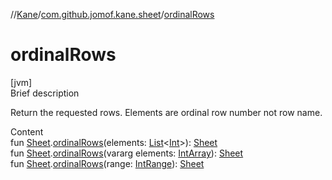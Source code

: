 //[Kane](../index.md)/[com.github.jomof.kane.sheet](index.md)/[ordinalRows](ordinal-rows.md)



# ordinalRows  
[jvm]  
Brief description  


Return the requested rows. Elements are ordinal row number not row name.

  
Content  
fun [Sheet](-sheet/index.md).[ordinalRows](ordinal-rows.md)(elements: [List](https://kotlinlang.org/api/latest/jvm/stdlib/kotlin.collections/-list/index.html)<[Int](https://kotlinlang.org/api/latest/jvm/stdlib/kotlin/-int/index.html)>): [Sheet](-sheet/index.md)  
fun [Sheet](-sheet/index.md).[ordinalRows](ordinal-rows.md)(vararg elements: [IntArray](https://kotlinlang.org/api/latest/jvm/stdlib/kotlin/-int-array/index.html)): [Sheet](-sheet/index.md)  
fun [Sheet](-sheet/index.md).[ordinalRows](ordinal-rows.md)(range: [IntRange](https://kotlinlang.org/api/latest/jvm/stdlib/kotlin.ranges/-int-range/index.html)): [Sheet](-sheet/index.md)  



